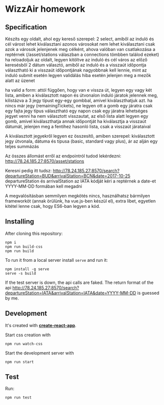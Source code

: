 # WizzAir homework

## Specification
Készíts egy oldalt, ahol egy kereső szerepel:
2 select, amiből az induló és cél várost lehet kiválasztani
azonos városokat nem lehet kiválasztani
csak azok a városok jelenjenek meg célként, ahova valóban van csatlakozása a reptérnek (/asset/stations válaszban a connections tömbben találod ezeket)
ha reloadoljuk az oldalt, legyen kitöltve az induló és cél város az előző keresésből
2 dátum választó, amiből az induló és a visszaút időpontja választható ki
a visszaút időpontjának nagyobbnak kell lennie, mint az induló
submit esetén legyen validálás
hiba esetén jelenjen meg a mezők alatt az üzenet

ha valid a form:
attól függően, hogy van e vissza út, legyen egy vagy két lista, amiben a kiválasztott napon és útvonalon induló járatok jelennek meg, kilistázva a 3 jegy típust egy-egy gombbal, amivel kiválaszthatjuk azt. ha nincs már jegy (remainingTickets), ne legyen ott a gomb
egy járatra csak egy fajta jegy típus választható
egy napon csak egy járatra lehetséges jegyet venni
ha nem választott visszautat, az első lista alatt legyen egy gomb, amivel kiválaszthatja annak időpontját
ha kiválasztja a visszaút dátumát, jelenjen meg a fentihez hasonló lista, csak a visszaút járataival

A kiválasztott jegyekről legyen ez összesítő, amiben szerepel:
kiválasztott jegy útvonala, dátuma és típusa (basic, standard vagy plus), ár
az alján egy teljes summázás

Az összes állomást erről az endpointról tudod lekérdezni: http://78.24.185.27:8570/asset/stations

Keresni pedig itt tudsz:
http://78.24.185.27:8570/search?departureStation=BUD&arrivalStation=BCN&date=2017-10-25
departureStation és arrivalStation az IATA kódját kéri a reptérnek
a date-et YYYY-MM-DD formában kell megadni

A megvalósításban semmilyen megkötés nincs, használhatsz bármilyen frameworköt (annak örülünk, ha vue.js-ben készül el), extra libet, egyetlen kitétel lenne csak, hogy ES6-ban legyen a kód.


## Installing
After cloning this repository:
```
npm i
npm run build-css
npm run build
```
To run it from a local server install `serve` and run it:
```
npm install -g serve
serve -s build
```

If the test server is down, the api calls are faked.
The return format of the api http://78.24.185.27:8570/search?departureStation=IATA&arrivalStation=IATA&date=YYYY-MM-DD
is guessed by me.

## Development
It's created with __[create-react-app](https://github.com/facebookincubator/create-react-app)__.

Start css creation with

```
npm run watch-css
```
Start the development server with

```
npm run start
```

## Test
Run:

```
npm run test
```
